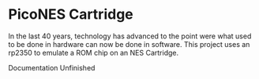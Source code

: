 # PicoNES Cartridge

In the last 40 years, technology has advanced to the point were what used to be
done in hardware can now be done in software. This project uses an rp2350 to
emulate a ROM chip on an NES Cartridge.

Documentation Unfinished

